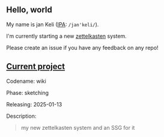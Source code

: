 ## Hello, world
My name is jan Keli ([IPA](https://en.wikipedia.org/wiki/International_Phonetic_Alphabet): `/jan'keli/`).

I'm currently starting a new [zettelkasten](https://en.wikipedia.org/wiki/Zettelkasten) system.

Please create an issue if you have any feedback on any repo!

## [Current project](https://github.com/janKeli/wiki)

Codename: wiki

Phase: sketching

Releasing: 2025-01-13

Description:
> my new zettelkasten system and an SSG for it
